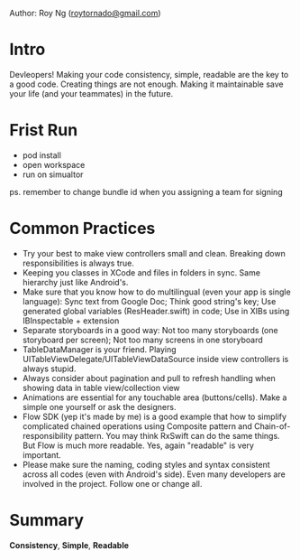 Author: Roy Ng (roytornado@gmail.com)

# Intro
Devleopers! Making your code consistency, simple, readable are the key to a good code.
Creating things are not enough. Making it maintainable save your life (and your teammates) in the future.

# Frist Run
- pod install
- open workspace
- run on simualtor

ps. remember to change bundle id when you assigning a team for signing

# Common Practices
- Try your best to make view controllers small and clean. Breaking down responsibilities is always true.
- Keeping you classes in XCode and files in folders in sync. Same hierarchy just like Android's.
- Make sure that you know how to do multilingual (even your app is single language): Sync text from Google Doc; Think good string's key; Use generated global variables (ResHeader.swift) in code; Use in XIBs using IBInspectable + extension
- Separate storyboards in a good way: Not too many storyboards (one storyboard per screen); Not too many screens in one storyboard
- TableDataManager is your friend. Playing UITableViewDelegate/UITableViewDataSource inside view controllers is always stupid.
- Always consider about pagination and pull to refresh handling when showing data in table view/collection view
- Animations are essential for any touchable area (buttons/cells). Make a simple one yourself or ask the designers.
- Flow SDK (yep it's made by me) is a good example that how to simplify complicated chained operations using Composite pattern and Chain-of-responsibility pattern. You may think RxSwift can do the same things. But Flow is much more readable. Yes, again "readable" is very important.
- Please make sure the naming, coding styles and syntax consistent across all codes (even with Android's side). Even many developers are involved in the project. Follow one or change all.

# Summary
**Consistency**, **Simple**, **Readable**

